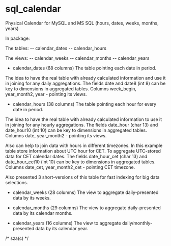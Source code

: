 # sql_calendar

Physical Calendar for MySQL and MS SQL (hours, dates, weeks, months, years)

In package:

The tables:
-- calendar_dates
-- calendar_hours

The views:
-- calendar_weeks
-- calendar_months
-- calendar_years

 - calendar_dates (68 columns)
 The table pointing each date in period.

 The idea to have the real table with already calculated information and use it in joining for any daily aggregations.
 The fields date and date8 (int 8) can be key to dimensions in aggregated tables.
 Columns week_begin, year_month2, year - pointing its views.
 
 
 - calendar_hours (38 columns)
 The table pointing each hour for every date in period.
 
 The idea to have the real table with already calculated information to use it in joining for any hourly aggregations.
 The fields date_hour (char 13) and date_hour10 (int 10) can be key to dimensions in aggregated tables.
 Columns date, year_month2 - pointing its views.
 
 Also can help to join data with hours in different timezones.
 In this example table store information about UTC hour for CET. To aggregate UTC-stored data for CET calendar dates. 
 The fields date_hour_cet (char 13) and date_hour_cet10 (int 10) can be key to dimensions in aggregated tables.
 Columns date_cet, year_month2_cet - pointing CET timezone.
 
 Also presented 3 short-versions of this table for fast indexing for big data selections.
 

 - calendar_weeks (28 columns)
 The view to aggregate daily-presented data by its weeks. 


 - calendar_months (29 columns)
 The view to aggregate daily-presented data by its calendar months. 


 - calendar_years (16 columns)
 The view to aggregate daily/monthly-presented data by its calendar year.
  
/*
 sza(c)
 */
